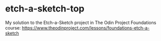 # etch-a-sketch-top
My solution to the Etch-a-Sketch project in The Odin Project Foundations course: https://www.theodinproject.com/lessons/foundations-etch-a-sketch
